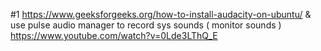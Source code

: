 #1
https://www.geeksforgeeks.org/how-to-install-audacity-on-ubuntu/
& use pulse audio manager to record sys sounds ( monitor sounds )
	https://www.youtube.com/watch?v=0Lde3LThQ_E